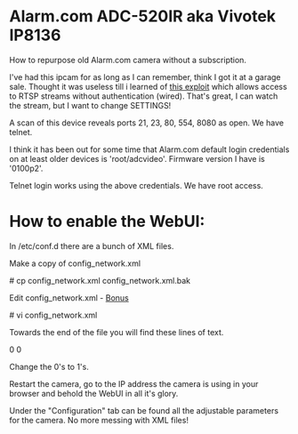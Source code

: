 # Alarm.com ADC-520IR aka Vivotek IP8136 
How to repurpose old Alarm.com camera without a subscription. 

I've had this ipcam for as long as I can remember, think I got it at a garage sale. Thought it was useless till i learned of [this exploit](https://www.exploit-db.com/exploits/29516) which allows access to RTSP streams without authentication (wired). That's great, I can watch the stream, but I want to change SETTINGS! 

A scan of this device reveals ports 21, 23, 80, 554, 8080 as open. We have telnet. 

I think it has been out for some time that Alarm.com default login credentials on at least older devices is 'root/adcvideo'. Firmware version I have is '0100p2'. 

Telnet login works using the above credentials. We have root access. 

# How to enable the WebUI: 

In /etc/conf.d there are a bunch of XML files. 

Make a copy of config_network.xml

\# cp config_network.xml config_network.xml.bak

Edit config_network.xml - [Bonus](http://www.linux-admins.net/2011/01/vi-cheat-sheet.html)

\# vi config_network.xml

Towards the end of the file you will find these lines of text.

<http>
      <anonymousviewing>0</anonymousviewing>
      <webaccess>0</webaccess>
</http>

Change the 0's to 1's.

Restart the camera, go to the IP address the camera is using in your browser and behold the WebUI in all it's glory. 

Under the "Configuration" tab can be found all the adjustable parameters for the camera. No more messing with XML files! 

